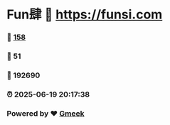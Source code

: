 # Fun肆 :link: https://funsi.com 
### :page_facing_up: [158](https://funsi.com/tag.html) 
### :speech_balloon: 51 
### :hibiscus: 192690 
### :alarm_clock: 2025-06-19 20:17:38 
### Powered by :heart: [Gmeek](https://github.com/Meekdai/Gmeek)

